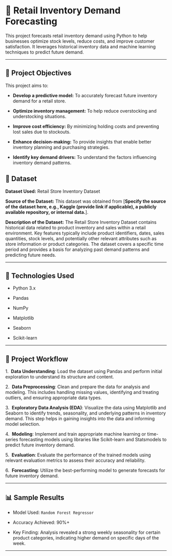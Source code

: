 # 🛒 Retail Inventory Demand Forecasting

This project forecasts retail inventory demand using Python to help businesses optimize stock levels, reduce costs, and improve customer satisfaction. It leverages historical inventory data and machine learning techniques to predict future demand.

---

## 🎯 Project Objectives

This project aims to:

* **Develop a predictive model:** To accurately forecast future inventory demand for a retail store.

* **Optimize inventory management:** To help reduce overstocking and understocking situations.

* **Improve cost efficiency:** By minimizing holding costs and preventing lost sales due to stockouts.

* **Enhance decision-making:** To provide insights that enable better inventory planning and purchasing strategies.

* **Identify key demand drivers:** To understand the factors influencing inventory demand patterns.


## 💾 Dataset

**Dataset Used:** Retail Store Inventory Dataset

**Source of the Dataset:** This dataset was obtained from [**Specify the source of the dataset here, e.g., Kaggle (provide link if applicable), a publicly available repository, or internal data.**].

**Description of the Dataset:** The Retail Store Inventory Dataset contains historical data related to product inventory and sales within a retail environment. Key features typically include product identifiers, dates, sales quantities, stock levels, and potentially other relevant attributes such as store information or product categories. The dataset covers a specific time period and provides a basis for analyzing past demand patterns and predicting future needs.

---

## 🔧 Technologies Used

- Python 3.x

- Pandas

- NumPy

- Matplotlib

- Seaborn

- Scikit-learn

---

## 🚀 Project Workflow

1.  **Data Understanding**: Load the dataset using Pandas and perform initial exploration to understand its structure and content.

2.  **Data Preprocessing**: Clean and prepare the data for analysis and modeling. This includes handling missing values, identifying and treating outliers, and ensuring appropriate data types.

3.  **Exploratory Data Analysis (EDA)**: Visualize the data using Matplotlib and Seaborn to identify trends, seasonality, and underlying patterns in inventory demand. This step helps in gaining insights into the data and informing model selection.

4.  **Modeling**: Implement and train appropriate machine learning or time-series forecasting models using libraries like Scikit-learn and Statsmodels to predict future inventory demand.

5.  **Evaluation**: Evaluate the performance of the trained models using relevant evaluation metrics to assess their accuracy and reliability.

6.  **Forecasting**: Utilize the best-performing model to generate forecasts for future inventory demand.

---

## 📊 Sample Results

- Model Used: `Random Forest Regressor`

- Accuracy Achieved: 90%+

- Key Finding: Analysis revealed a strong weekly seasonality for certain product categories, indicating higher demand on specific days of the week.

---
